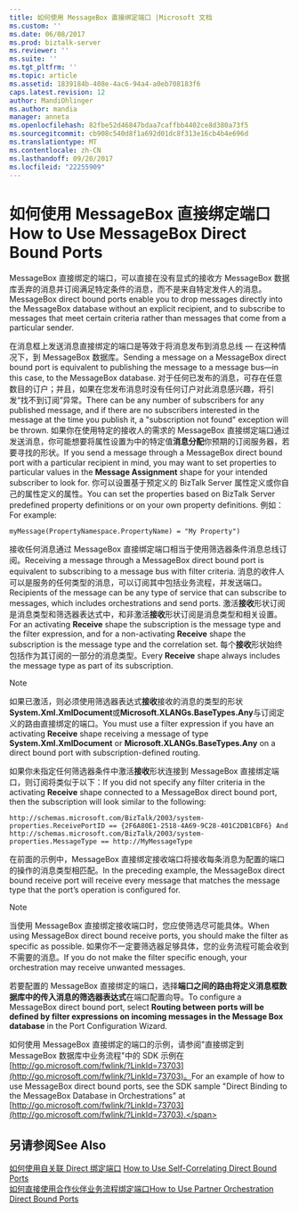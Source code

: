 ```yaml
---
title: 如何使用 MessageBox 直接绑定端口 |Microsoft 文档
ms.custom: ''
ms.date: 06/08/2017
ms.prod: biztalk-server
ms.reviewer: ''
ms.suite: ''
ms.tgt_pltfrm: ''
ms.topic: article
ms.assetid: 1839184b-408e-4ac6-94a4-a0eb708183f6
caps.latest.revision: 12
author: MandiOhlinger
ms.author: mandia
manager: anneta
ms.openlocfilehash: 82fbe52d46847bdaa7caffbb4402ce8d380a73f5
ms.sourcegitcommit: cb908c540d8f1a692d01dc8f313e16cb4b4e696d
ms.translationtype: MT
ms.contentlocale: zh-CN
ms.lasthandoff: 09/20/2017
ms.locfileid: "22255909"
---
```

# <a name="how-to-use-messagebox-direct-bound-ports"></a><span data-ttu-id="7bc3d-102">如何使用 MessageBox 直接绑定端口</span><span class="sxs-lookup"><span data-stu-id="7bc3d-102">How to Use MessageBox Direct Bound Ports</span></span>
<span data-ttu-id="7bc3d-103">MessageBox 直接绑定的端口，可以直接在没有显式的接收方 MessageBox 数据库丢弃的消息并订阅满足特定条件的消息，而不是来自特定发件人的消息。</span><span class="sxs-lookup"><span data-stu-id="7bc3d-103">MessageBox direct bound ports enable you to drop messages directly into the MessageBox database without an explicit recipient, and to subscribe to messages that meet certain criteria rather than messages that come from a particular sender.</span></span>  
  
 <span data-ttu-id="7bc3d-104">在消息框上发送消息直接绑定的端口是等效于将消息发布到消息总线 — 在这种情况下，到 MessageBox 数据库。</span><span class="sxs-lookup"><span data-stu-id="7bc3d-104">Sending a message on a MessageBox direct bound port is equivalent to publishing the message to a message bus—in this case, to the MessageBox database.</span></span> <span data-ttu-id="7bc3d-105">对于任何已发布的消息，可存在任意数目的订户；并且，如果在您发布消息时没有任何订户对此消息感兴趣，将引发“找不到订阅”异常。</span><span class="sxs-lookup"><span data-stu-id="7bc3d-105">There can be any number of subscribers for any published message, and if there are no subscribers interested in the message at the time you publish it, a "subscription not found" exception will be thrown.</span></span> <span data-ttu-id="7bc3d-106">如果你在使用特定的接收人的需求的 MessageBox 直接绑定端口通过发送消息，你可能想要将属性设置为中的特定值**消息分配**你预期的订阅服务器，若要寻找的形状。</span><span class="sxs-lookup"><span data-stu-id="7bc3d-106">If you send a message through a MessageBox direct bound port with a particular recipient in mind, you may want to set properties to particular values in the **Message Assignment** shape for your intended subscriber to look for.</span></span> <span data-ttu-id="7bc3d-107">你可以设置基于预定义的 BizTalk Server 属性定义或你自己的属性定义的属性。</span><span class="sxs-lookup"><span data-stu-id="7bc3d-107">You can set the properties based on BizTalk Server predefined property definitions or on your own property definitions.</span></span> <span data-ttu-id="7bc3d-108">例如：</span><span class="sxs-lookup"><span data-stu-id="7bc3d-108">For example:</span></span>  
  
```  
myMessage(PropertyNamespace.PropertyName) = "My Property")  
```  
  
 <span data-ttu-id="7bc3d-109">接收任何消息通过 MessageBox 直接绑定端口相当于使用筛选器条件消息总线订阅。</span><span class="sxs-lookup"><span data-stu-id="7bc3d-109">Receiving a message through a MessageBox direct bound port is equivalent to subscribing to a message bus with filter criteria.</span></span> <span data-ttu-id="7bc3d-110">消息的收件人可以是服务的任何类型的消息，可以订阅其中包括业务流程，并发送端口。</span><span class="sxs-lookup"><span data-stu-id="7bc3d-110">Recipients of the message can be any type of service that can subscribe to messages, which includes orchestrations and send ports.</span></span> <span data-ttu-id="7bc3d-111">激活**接收**形状订阅是消息类型和筛选器表达式中，和非激活**接收**形状订阅是消息类型和相关设置。</span><span class="sxs-lookup"><span data-stu-id="7bc3d-111">For an activating **Receive** shape the subscription is the message type and the filter expression, and for a non-activating **Receive** shape the subscription is the message type and the correlation set.</span></span> <span data-ttu-id="7bc3d-112">每个**接收**形状始终包括作为其订阅的一部分的消息类型。</span><span class="sxs-lookup"><span data-stu-id="7bc3d-112">Every **Receive** shape always includes the message type as part of its subscription.</span></span>  
  
> [!NOTE]
>  <span data-ttu-id="7bc3d-113">如果已激活，则必须使用筛选器表达式**接收**接收的消息的类型的形状**System.Xml.XmlDocument**或**Microsoft.XLANGs.BaseTypes.Any**与订阅定义的路由直接绑定的端口。</span><span class="sxs-lookup"><span data-stu-id="7bc3d-113">You must use a filter expression if you have an activating **Receive** shape receiving a message of type **System.Xml.XmlDocument** or **Microsoft.XLANGs.BaseTypes.Any** on a direct bound port with subscription-defined routing.</span></span>  
  
 <span data-ttu-id="7bc3d-114">如果你未指定任何筛选器条件中激活**接收**形状连接到 MessageBox 直接绑定端口，则订阅将类似于以下：</span><span class="sxs-lookup"><span data-stu-id="7bc3d-114">If you did not specify any filter criteria in the activating **Receive** shape connected to a MessageBox direct bound port, then the subscription will look similar to the following:</span></span>  
  
```  
http://schemas.microsoft.com/BizTalk/2003/system-properties.ReceivePortID == {2F6A80E1-2518-4A69-9C28-401C2DB1CBF6} And  
http://schemas.microsoft.com/BizTalk/2003/system-properties.MessageType == http://MyMessageType  
```  
  
 <span data-ttu-id="7bc3d-115">在前面的示例中，MessageBox 直接绑定接收端口将接收每条消息为配置的端口的操作的消息类型相匹配。</span><span class="sxs-lookup"><span data-stu-id="7bc3d-115">In the preceding example, the MessageBox direct bound receive port will receive every message that matches the message type that the port’s operation is configured for.</span></span>  
  
> [!NOTE]
>  <span data-ttu-id="7bc3d-116">当使用 MessageBox 直接绑定接收端口时，您应使筛选尽可能具体。</span><span class="sxs-lookup"><span data-stu-id="7bc3d-116">When using MessageBox direct bound receive ports, you should make the filter as specific as possible.</span></span> <span data-ttu-id="7bc3d-117">如果你不一定要筛选器足够具体，您的业务流程可能会收到不需要的消息。</span><span class="sxs-lookup"><span data-stu-id="7bc3d-117">If you do not make the filter specific enough, your orchestration may receive unwanted messages.</span></span>  
  
 <span data-ttu-id="7bc3d-118">若要配置的 MessageBox 直接绑定的端口，选择**端口之间的路由将定义消息框数据库中的传入消息的筛选器表达式**在端口配置向导。</span><span class="sxs-lookup"><span data-stu-id="7bc3d-118">To configure a MessageBox direct bound port, select **Routing between ports will be defined by filter expressions on incoming messages in the Message Box database** in the Port Configuration Wizard.</span></span>  
  
 <span data-ttu-id="7bc3d-119">如何使用 MessageBox 直接绑定的端口的示例，请参阅"直接绑定到 MessageBox 数据库中业务流程"中的 SDK 示例在[http://go.microsoft.com/fwlink/?LinkId=73703](http://go.microsoft.com/fwlink/?LinkId=73703)。</span><span class="sxs-lookup"><span data-stu-id="7bc3d-119">For an example of how to use MessageBox direct bound ports, see the SDK sample "Direct Binding to the MessageBox Database in Orchestrations" at [http://go.microsoft.com/fwlink/?LinkId=73703](http://go.microsoft.com/fwlink/?LinkId=73703).</span></span>  
  
## <a name="see-also"></a><span data-ttu-id="7bc3d-120">另请参阅</span><span class="sxs-lookup"><span data-stu-id="7bc3d-120">See Also</span></span>  
 <span data-ttu-id="7bc3d-121">[如何使用自关联 Direct 绑定端口](../core/how-to-use-self-correlating-direct-bound-ports.md) </span><span class="sxs-lookup"><span data-stu-id="7bc3d-121">[How to Use Self-Correlating Direct Bound Ports](../core/how-to-use-self-correlating-direct-bound-ports.md) </span></span>  
 [<span data-ttu-id="7bc3d-122">如何直接使用合作伙伴业务流程绑定端口</span><span class="sxs-lookup"><span data-stu-id="7bc3d-122">How to Use Partner Orchestration Direct Bound Ports</span></span>](../core/how-to-use-partner-orchestration-direct-bound-ports.md)